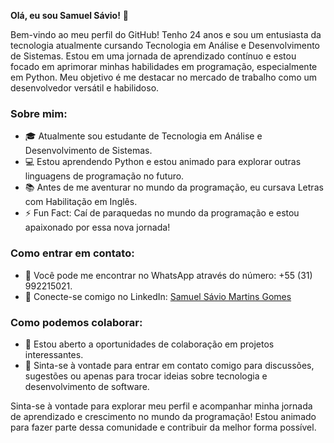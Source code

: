**Olá, eu sou Samuel Sávio!** 👋

Bem-vindo ao meu perfil do GitHub! Tenho 24 anos e sou um entusiasta da tecnologia atualmente cursando Tecnologia em Análise e Desenvolvimento de Sistemas. Estou em uma jornada de aprendizado contínuo e estou focado em aprimorar minhas habilidades em programação, especialmente em Python. Meu objetivo é me destacar no mercado de trabalho como um desenvolvedor versátil e habilidoso.

### Sobre mim:
- 🎓 Atualmente sou estudante de Tecnologia em Análise e Desenvolvimento de Sistemas.
- 💻 Estou aprendendo Python e estou animado para explorar outras linguagens de programação no futuro.
- 📚 Antes de me aventurar no mundo da programação, eu cursava Letras com Habilitação em Inglês.
- ⚡ Fun Fact: Caí de paraquedas no mundo da programação e estou apaixonado por essa nova jornada!

### Como entrar em contato:
- 📱 Você pode me encontrar no WhatsApp através do número: +55 (31) 992215021.
- 🔗 Conecte-se comigo no LinkedIn: [Samuel Sávio Martins Gomes](https://www.linkedin.com/in/samuel-sávio-martins-gomes-1b275227b)

### Como podemos colaborar:
- 🤝 Estou aberto a oportunidades de colaboração em projetos interessantes.
- 💬 Sinta-se à vontade para entrar em contato comigo para discussões, sugestões ou apenas para trocar ideias sobre tecnologia e desenvolvimento de software.

Sinta-se à vontade para explorar meu perfil e acompanhar minha jornada de aprendizado e crescimento no mundo da programação! Estou animado para fazer parte dessa comunidade e contribuir da melhor forma possível.




